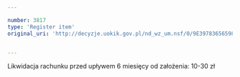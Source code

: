 ```yaml
---

number: 3817
type: 'Register item'
original_uri: 'http://decyzje.uokik.gov.pl/nd_wz_um.nsf/0/9E39783656598DE7C1257A99003D799F?OpenDocument'


---
```


Likwidacja rachunku przed upływem 6 miesięcy od założenia: 10-30 zł
